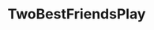 ---
title: TwoBestFriendsPlay
crosslinks:
- PeachSaliva
- anime
- Games
- StardustCrusaders
- gaming
- metalgearsolid
- nier
- samuraijack
- IAmA
- Kappa
- darksouls
- SonicTheHedgehog
- Berserk
- NintendoSwitch
- pcgaming
- Persona5
- Tekken
- RisingSuperStream
---